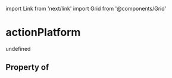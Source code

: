 import Link from 'next/link'
import Grid from '@components/Grid'

# actionPlatform

undefined

## Property of



